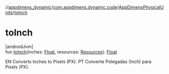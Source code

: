 //[appdimens_dynamic](../../../index.md)/[com.appdimens.dynamic.code](../index.md)/[AppDimensPhysicalUnits](index.md)/[toInch](to-inch.md)

# toInch

[androidJvm]\
fun [toInch](to-inch.md)(inches: [Float](https://kotlinlang.org/api/core/kotlin-stdlib/kotlin/-float/index.html), resources: [Resources](https://developer.android.com/reference/kotlin/android/content/res/Resources.html)): [Float](https://kotlinlang.org/api/core/kotlin-stdlib/kotlin/-float/index.html)

EN Converts Inches to Pixels (PX). PT Converte Polegadas (Inch) para Pixels (PX).